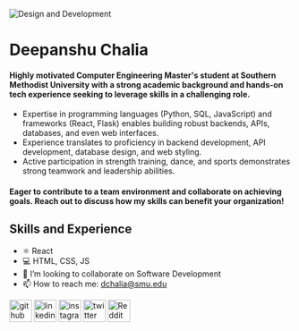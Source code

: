 ![Design and Development](https://lh3.googleusercontent.com/fife/ALs6j_H4mXHR61DX0MrE15jSKK7dtcHHtO9pDPa0YsWwxRh6tOPwFW44KU9xaQVCKtBRxOkGn9rhoomRDWZ3Q7hSpJIHQo9-lrKJmYL7GykAvs1EouU9YVunf80qFTtnOsjdng7VXe2Ja0_vaIk4Rc8VKx68-gGyngqOEvl0okhc5OZTOVYtBdGb9z_3WySNy4-PQS-wBtSKxnsAN3j-wlzzo4Twf82iY4k0vzwCCZCVHGipe_27ZEvwESs_UVKjnb_Mq0kdOH4w-ZZvuRrntiZi2Dp48ic6dlpXUAD29fXcc_RqyA7NSH0bMbMsXTsq2qkWvI7CrESa0Hs24ctvvtyI2FDpsapdwDlP9cQTFG8KU_4y8ECfYsxl5k3lbprXq3nVOvPQK9PDWinaJMNsumw1eAWO5Ps0PC3COPGgDgWJSd8sWX1uOqiz_RB4BQRVthrkJu2vtD8AbLpBgk4ccwYAiYshj8iCwMpU1U90XBtE-xpRq1Ixo4kvrpHCqcOjUQVLAmX8ZyLwdGtOxcn-jAa4s6FVFlQuyJZGS8EX2Y8wFXt5eFFXO5MIYZLw5OLvLi8EZGEZFMkX-RvGlXZFNeln264ReaFW-HEI8aI3Mv8OH_MVdBHhWnotiOHy06d2xupg-sBiUq15BATaV7XsEPIqbaFjqQYohwlOXWGdveEo8aKFhhL-Hli9BvazYAovPhvGjhEQDCn0Uh7aiicrekedFVdHi9qU2HKjCOURRzZnpJSy3tCq8tZDu349dAqb8WQrSeNPC5Htv6AVEX6yGCt1vHsuWRAPOtQ05zEJY88LpDSRDCPk7KrrCfsXXnKf3Z3i4-EFmx_jATHqfxrWfXpjhOc_QBM8FOrnc9fYYst5kkQnLCS3Dt2eV3kOAIDFF9FnY3Gq9y1zrWUllsCcaJjVbTEa6ZPBu3TXIGnh5A9dKAZY1B4StgyrmSfq-hUCmMA2bu60rSqt-BZ1VSy0be5CChAOGRr9UHku5EvweMiMKEcVVI0_m07n7ouMHesB6ffTOWqPVtJByI5msQ1GlhOYEihWPhw-gBpJ3JFohNORxTTV95zvuzQ-mSywtOVDbYWQWU1KfMuqkbNKRbl6UjAPkntP2Sa21V7utq3EeRyD1pvpOuuC-vyOXrjjEz_S6wSMBbJhHlUVo2Bq5zhxgkkQnmRFxqOXn85CFIVdSp0GYNrsPuTcokZwitJ-VyDKtoQaFWfSbcT0d3aB66rKyGuUABRw03FDRXTWVBVcVnwHBbFgraBjcAxUrPFfoVn_tg4fY6yEUp4HXba1F3KM_K7Xwp22slrHBR5PNnnYnD-t9gum6IBHEoFz1omp7rG2aMnD5KfoFdVmC49V4Q6O2PmktOAHjeYqJJi3g6FMyibtO1N6BH3Qy616xlkH39nxm3CyoFGTAiWd8f1t35XskYbkPFCJmNZIqq5IJKXBXt04DCCsnKgGFbn3Ea_pUCFZxaZQOicYY-N3NcHzN1dSUu7Tme8PhOvQwvJn9osuZ8YJWgK1X29jfWCcVOyUIXYC3vDwtv612G2Zsw3SxfIdGoSWe9HCVE8iZ7toZ8cn1IWv4hG5AzVSmCJrx-Ml-0XI_b1eV13OxiJtc_OUkJBWyObUk_ni3yysecF9Y9z_1HE5PJ_zQsozJh8FqQ=w1920-h911)

# Deepanshu Chalia

#### Highly motivated Computer Engineering Master's student at Southern Methodist University with a strong academic background and hands-on tech experience seeking to leverage skills in a challenging role.
* Expertise in programming languages (Python, SQL, JavaScript) and frameworks (React, Flask) enables building robust backends, APIs, databases, and even web interfaces.
* Experience translates to proficiency in backend development, API development, database design, and web styling.
* Active participation in strength training, dance, and sports demonstrates strong teamwork and leadership abilities.
#### Eager to contribute to a team environment and collaborate on achieving goals. Reach out to discuss how my skills can benefit your organization!

## Skills and Experience
* ⚛️ React
* 💻 HTML, CSS, JS
* 👯 I’m looking to collaborate on Software Development 
* 📫 How to reach me: dchalia@smu.edu  


[<img src='https://cdn.jsdelivr.net/npm/simple-icons@3.0.1/icons/github.svg' alt='github' height='40'>](https://github.com/chalia082)  [<img src='https://cdn.jsdelivr.net/npm/simple-icons@3.0.1/icons/linkedin.svg' alt='linkedin' height='40'>](https://www.linkedin.com/in/deep-chalia/)  [<img src='https://cdn.jsdelivr.net/npm/simple-icons@3.0.1/icons/instagram.svg' alt='instagram' height='40'>](https://www.instagram.com/deepanshu.chalia/)  [<img src='https://cdn.jsdelivr.net/npm/simple-icons@3.0.1/icons/twitter.svg' alt='twitter' height='40'>](https://twitter.com/ChaliaDeepanshu)  [<img src='https://cdn.jsdelivr.net/npm/simple-icons@3.0.1/icons/reddit.svg' alt='Reddit' height='40'>](https://www.reddit.com/user/cherry-odyssey)  
